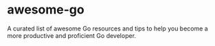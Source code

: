 # awesome-go
A curated list of awesome Go resources and tips to help you become a more productive and proficient Go developer.
